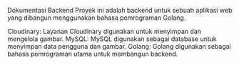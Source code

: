 Dokumentasi Backend
Proyek ini adalah backend untuk sebuah aplikasi web yang dibangun menggunakan bahasa pemrograman Golang. 

Cloudinary: Layanan Cloudinary digunakan untuk menyimpan dan mengelola gambar.
MySQL: MySQL digunakan sebagai database untuk menyimpan data pengguna dan gambar.
Golang: Golang digunakan sebagai bahasa pemrograman utama untuk membangun backend.

